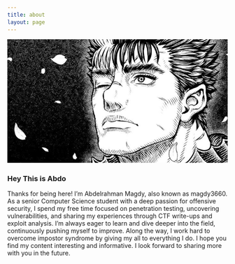 ```yaml
---
title: about
layout: page
---
```


![alt text](../images/hq720.jpg)
### Hey This is Abdo
Thanks for being here! I’m Abdelrahman Magdy, also known as magdy3660. As a senior Computer Science student with a deep passion for offensive security, I spend my free time focused on penetration testing, uncovering vulnerabilities, and sharing my experiences through CTF write-ups and exploit analysis.
I’m always eager to learn and dive deeper into the field, continuously pushing myself to improve. Along the way, I work hard to overcome impostor syndrome by giving my all to everything I do.
I hope you find my content interesting and informative. I look forward to sharing more with you in the future.